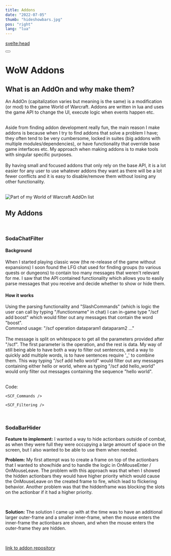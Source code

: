 ```yaml
---
title: Addons
date: "2022-07-05"
thumb: "hideshowbars.jpg"
pos: "right"
lang: "lua"
---
```


<script>
    import MDVideo from "$components/MDVideo.svelte"
    import Collapse from "$components/Collapse.svelte";
    import SCF_Filtering from "$snippets/chatfilter_filtering.md"
    import SCF_Commands from "$snippets/chatfilter_commands.md"
    import SBH_BarHider from "$snippets/barhider.md"
    import Button from "$components/Button.svelte";
</script>

<svelte:head>
<title>DavidB | AddOns</title>
</svelte:head>

<Button href="/">
</Button>

# WoW Addons

## What is an AddOn and why make them?
An AddOn (capitalization varies but meaning is the same) is a modification (or mod) to the game World of Warcraft. Addons are written in lua and uses the game API to change the UI, execute logic when events happen etc.  

<br>
Aside from finding addon development really fun, the main reason I make addons is because when I try to find addons that solve a problem I have; they often tend to be very cumbersome, locked in suites (big addons with multiple modules/dependencies), or have functionality that override base game interfaces etc. My approach when making addons is to make tools with singular specific purposes.
<br>
<br>
By having small and focused addons that only rely on the base API, it is a lot easier for any user to use whatever addons they want as there will be a lot fewer conflicts and it is easy to disable/remove them without losing any other functionality.  
<br>
<br>

![Part of my World of Warcraft AddOn list ](/projectmedia/addons/addon_list.jpg "Part of my current AddOn list")
## My Addons
<br>

### SodaChatFilter

#### Background
When I started playing classic wow (the re-release of the game without expansions) I soon found the LFG chat used for finding groups (to various quests or dungeons) to contain too many messages that weren't relevant for me. I saw that the API contained functionality which allows you to easily parse messages that you receive and decide whether to show or hide them. 
<br>

#### How it works
Using the parsing functionality and "SlashCommands" (which is logic the user can call by typing "/functionname" in chat) I can in-game type "/scf add boost" which would filter out any messages that contain the word "boost".
<br>
Command usage: "/scf operation dataparam1 dataparam2 ..."
<br>
<br>
The message is split on whitespace to get all the parameters provided after "/scf". The first parameter is the operation, and the rest is data. My way of still being able to have both a way to filter out sentences, and a way to quickly add multiple words, is to have sentences require '_' to combine them. This way typing "/scf add hello world" would filter out any messages containing either hello or world, where as typing "/scf add hello_world" would only filter out messages containing the sequence "hello world".

<br>
Code:
<Collapse title="Filtering Commands lua">

    <SCF_Commands />
</Collapse>

<Collapse title="Filtering behavior lua">

    <SCF_Filtering />
</Collapse>
<br>



### SodaBarHider
<MDVideo width="1280" height="720" src="/projectmedia/addons/showhidebars.mp4" />

**Feature to implement:** I wanted a way to hide actionbars outside of combat, as when they were full they were occupying a large amount of space on the screen, but I also wanted to be able to use them when needed.
<br>

**Problem:** My first attempt was to create a frame on top of the actionbars that I wanted to show/hide and to handle the logic in OnMouseEnter / OnMouseLeave. The problem with this approach was that when I showed the hidden actionbars they would have higher priority which would cause the OnMouseLeave on the created frame to fire, which lead to flickering behavior. Another problem was that the hiddenframe was blocking the slots on the actionbar if it had a higher priority.

<br>

**Solution:** The solution I came up with at the time was to have an additional larger outer-frame and a smaller inner-frame, when the mouse enters the inner-frame the actionbars are shown, and when the mouse enters the outer-frame they are hidden.

<Collapse title="barhider.lua">
    <SBH_BarHider />
</Collapse>

<br>

[link to addon repository](https://github.com/orgs/SodaAddons/repositories)